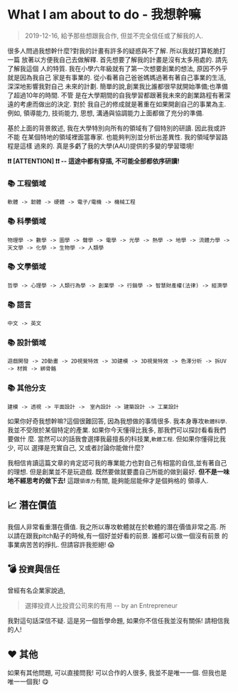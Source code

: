 # What I am about to do - 我想幹嘛
> 2019-12-16, 給予那些想跟我合作, 但並不完全信任或了解我的人.

很多人問過我想幹什麼?對我的計畫有許多的疑惑與不了解. 所以我就打算乾脆打一篇
放著以方便我自己去做解釋. 首先想要了解我的計畫是沒有太多用處的. 請先了解我這個
人的特質. 我在小學六年級就有了第一次想要創業的想法, 原因不外乎就是因為我自己
家是有事業的. 從小看著自己爸爸媽媽過著有著自己事業的生活, 深深地影響我對自己
未來的計劃. 簡單的說,創業我比誰都很早就開始準備;也準備了超過10年的時間. 不管
是在大學期間的自我學習都跟著我未來的創業路程有著深遠的考慮而做出的決定. 對於
我自己的修成就是著重在如果開創自己的事業為主. 例如, 領導能力, 技術能力, 思想, 
溝通與協調能力上面都做了充分的準備.

基於上面的背景敘述, 我在大學特別向所有的領域有了個特別的研讀. 因此我或許不能
在某個特地的領域裡面當專家. 也能夠判別並分析出差異性. 我的領域學習路程是這樣
過來的. 真是多虧了我的大學(AAU)提供的多變的學習環境!

**:exclamation::exclamation: [ATTENTION] :exclamation::exclamation:
-- 這途中都有穿插, 不可能全部都依序研讀!**

### :books: 工程領域

```
軟體 -> 韌體 -> 硬體 -> 電子/電機 -> 機械工程
```

### :books: 科學領域

```
物理學 -> 數學 -> 圖學 -> 聲學 -> 電學 -> 光學 -> 熱學 -> 地學 -> 流體力學 ->　天文學 -> 化學 -> 生物學 -> 人類學
```

### :books: 文學領域

```
哲學 -> 心理學 -> 人類行為學 -> 創業學 -> 行銷學 -> 智慧財產權(法律) -> 經濟學
```

### :books: 語言

```
中文 -> 英文
```

### :books: 設計領域

```
遊戲開發 -> 2D動畫 -> 2D視覺特效 -> 3D建模 -> 3D視覺特效 -> 色澤分析 -> 拆UV -> 材質 -> 綁骨骼
```

### :books: 其他分支

```
建模 -> 透視 -> 平面設計 ->　室內設計 -> 建築設計 -> 工業設計
```

如果你好奇我想幹嘛?這個很難回答, 因為我想做的事情很多. 我本身專攻`軟體科學`.
我並不受限於某個特定的產業. 如果你今天懂得比我多, 那我們可以探討看看我們要做什
麼. 當然可以的話我會選擇我最擅長的科技業,`軟體工程`. 但如果你懂得比我少, 可以
選擇是充實自己, 又或者討論你能做什麼? 

我相信肯讀這篇文章的肯定認可我的專業能力也對自己有相當的自信,並有著自己的理想.
但是創業並不是玩遊戲. 既然要做就要盡自己所能的做到最好. 
**但不是一味地不經思考的做下去!** 這跟`領導力`有關, 能夠能屈能伸才是個夠格的
領導人.


## :chart_with_upwards_trend: 潛在價值

我個人非常看重潛在價值. 我之所以專攻軟體就在於軟體的潛在價值非常之高. 
所以請在跟我pitch點子的時候,有一個好並好看的前景. 誰都可以做一個沒有前景
的事業病苦苦的掙扎. 但請容許我拒絕! :scream:


## :bomb: `投資`與`信任`

曾經有名企業家說過,

> 選擇投資人比投資公司來的有用  -- by an Entrepreneur

我對這句話深信不疑. 這是另一個哲學命題, 如果你不信任我並沒有關係!
請相信我的人!


## :heart: 其他

如果有其他問題, 可以直接問我! 可以合作的人很多, 我並不是唯一一個.
但我也是唯一一個我! :yum:
